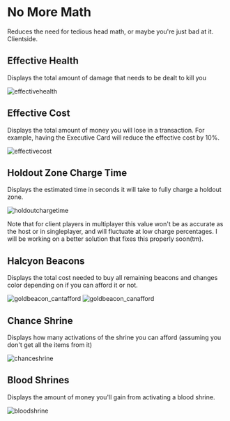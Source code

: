 # No More Math

Reduces the need for tedious head math, or maybe you're just bad at it. Clientside.

## Effective Health
Displays the total amount of damage that needs to be dealt to kill you

![effectivehealth](https://cdn.discordapp.com/attachments/526159007442927648/1072711415514804264/image.png)

## Effective Cost
Displays the total amount of money you will lose in a transaction. For example, having the Executive Card will reduce the effective cost by 10%.

![effectivecost](https://cdn.discordapp.com/attachments/526159007442927648/1071090912245071902/image.png)

## Holdout Zone Charge Time
Displays the estimated time in seconds it will take to fully charge a holdout zone.

![holdoutchargetime](https://cdn.discordapp.com/attachments/526159007442927648/1071105777646981270/image.png)

Note that for client players in multiplayer this value won't be as accurate as the host or in singleplayer, and will fluctuate at low charge percentages. I will be working on a better solution that fixes this properly soon(tm).

## Halcyon Beacons
Displays the total cost needed to buy all remaining beacons and changes color depending on if you can afford it or not.

![goldbeacon_cantafford](https://cdn.discordapp.com/attachments/526159007442927648/1070842057008095314/image.png)
![goldbeacon_canafford](https://cdn.discordapp.com/attachments/526159007442927648/1070842131087888465/image.png)

## Chance Shrine
Displays how many activations of the shrine you can afford (assuming you don't get all the items from it)

![chanceshrine](https://cdn.discordapp.com/attachments/526159007442927648/1070859320570425416/image.png)

## Blood Shrines
Displays the amount of money you'll gain from activating a blood shrine.

![bloodshrine](https://cdn.discordapp.com/attachments/526159007442927648/1071093681483948083/image.png)